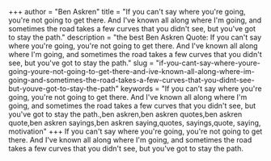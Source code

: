 +++
author = "Ben Askren"
title = "If you can't say where you're going, you're not going to get there. And I've known all along where I'm going, and sometimes the road takes a few curves that you didn't see, but you've got to stay the path."
description = "the best Ben Askren Quote: If you can't say where you're going, you're not going to get there. And I've known all along where I'm going, and sometimes the road takes a few curves that you didn't see, but you've got to stay the path."
slug = "if-you-cant-say-where-youre-going-youre-not-going-to-get-there-and-ive-known-all-along-where-im-going-and-sometimes-the-road-takes-a-few-curves-that-you-didnt-see-but-youve-got-to-stay-the-path"
keywords = "If you can't say where you're going, you're not going to get there. And I've known all along where I'm going, and sometimes the road takes a few curves that you didn't see, but you've got to stay the path.,ben askren,ben askren quotes,ben askren quote,ben askren sayings,ben askren saying,quotes, sayings,quote, saying, motivation"
+++
If you can't say where you're going, you're not going to get there. And I've known all along where I'm going, and sometimes the road takes a few curves that you didn't see, but you've got to stay the path.
